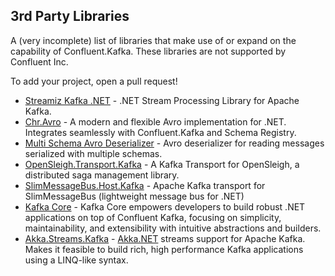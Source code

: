 
## 3rd Party Libraries

A (very incomplete) list of libraries that make use of or expand on the capability of Confluent.Kafka. These libraries are not supported by Confluent Inc.

To add your project, open a pull request!

- [Streamiz Kafka .NET](https://github.com/LGouellec/kafka-streams-dotnet) - .NET Stream Processing Library for Apache Kafka.
- [Chr.Avro](https://github.com/ch-robinson/dotnet-avro) - A modern and flexible Avro implementation for .NET. Integrates seamlessly with Confluent.Kafka and Schema Registry.
- [Multi Schema Avro Deserializer](https://github.com/ycherkes/multi-schema-avro-desrializer) - Avro deserializer for reading messages serialized with multiple schemas.
- [OpenSleigh.Transport.Kafka](https://github.com/mizrael/OpenSleigh/tree/develop/src/OpenSleigh.Transport.Kafka) - A Kafka Transport for OpenSleigh, a distributed saga management library.
- [SlimMessageBus.Host.Kafka](https://github.com/zarusz/SlimMessageBus) - Apache Kafka transport for SlimMessageBus (lightweight message bus for .NET)
- [Kafka Core](https://github.com/ffernandolima/confluent-kafka-core-dotnet) - Kafka Core empowers developers to build robust .NET applications on top of Confluent Kafka, focusing on simplicity, maintainability, and extensibility with intuitive abstractions and builders.
- [Akka.Streams.Kafka](https://github.com/akkadotnet/Akka.Streams.Kafka) - [Akka.NET](https://getakka.net/) streams support for Apache Kafka. Makes it feasible to build rich, high performance Kafka applications using a LINQ-like syntax.
